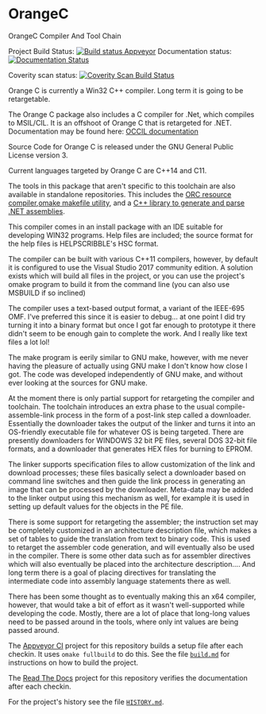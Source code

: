 ﻿OrangeC
=======

OrangeC Compiler And Tool Chain

Project Build Status:
[![Build status Appveyor](https://ci.appveyor.com/api/projects/status/4ts7bsgas67osyht?svg=true)](https://ci.appveyor.com/project/LADSoft/orangec)
Documentation status: 
[![Documentation Status](https://readthedocs.org/projects/orangec/badge/?version=latest)](http://orangec.readthedocs.io/en/latest/Tools/)

Coverity scan status:
[![Coverity Scan Build Status](https://scan.coverity.com/projects/15633/badge.svg)](https://scan.coverity.com/projects/ladsoft-orangec)

Orange C is currently a Win32 C++ compiler.   Long term it is going to be retargetable.


The Orange C package also includes a C compiler for .Net, which compiles to MSIL/CIL.   It is an offshoot of Orange C that is retargeted for .NET.   Documentation may be found here: [OCCIL documentation](doc/occil.md)

Source Code for Orange C is released under the GNU General Public License version 3.

Current languages targeted by Orange C are C++14 and C11.

The tools in this package that aren't specific to this toolchain are also available in standalone repositories.   This includes the [ORC resource compiler](https://www.github.com/LADSoft/ORC),[omake makefile utility](https://www.github.com/LADSoft/OMAKE), and a [C++ library to generate and parse .NET assemblies](https://www.github.com/LADSoft/DotNetPELib).

This compiler comes in an install package with an IDE suitable for developing WIN32 programs.  Help files are included; the source format for the help files is HELPSCRIBBLE's HSC format.

The compiler can be built with various C++11 compilers, however, by default it is configured to use the Visual Studio 2017 community edition.   A solution exists which will build all files in the project, or you can use the project's omake program to build it from the command line (you can also use MSBUILD if so inclined)

The compiler uses a text-based output format, a variant of the IEEE-695 OMF.   I've preferred this since it is easier to debug…  at one point I did try turning it into a binary format but once I got far enough to prototype it there didn't seem to be enough gain to complete the work.  And I really like text files a lot lol!

The make program is eerily similar to GNU make, however, with me never having the pleasure of actually using GNU make I don't know how close I got.  The code was developed independently of GNU make, and without ever looking at the sources for GNU make.

At the moment there is only partial support for retargeting the compiler and toolchain.  The toolchain introduces an extra phase to the usual compile-assemble-link process in the form of a post-link step called a downloader.  Essentially the downloader takes the output of the linker and turns it into an OS-friendly executable file for whatever OS is being targeted.  There are presently downloaders for WINDOWS 32 bit PE files, several DOS 32-bit file formats, and a downloader that generates HEX files for burning to EPROM.

The linker supports specification files to allow customization of the link and download processes; these files basically select a downloader based on command line switches and then guide the link process in generating an image that can be processed by the downloader.  Meta-data may be added to the linker output using this mechanism as well, for example it is used in setting up default values for the objects in the PE file.

There is some support for retargeting the assembler;  the instruction set may be completely customized in an architecture description file, which makes a set of tables to guide the translation from text to binary code.   This is used to retarget the assembler code generation, and will eventually also be used in the compiler.  There is some other data such as for assembler directives which will also eventually be placed into the architecture description….  And long term there is a goal of placing directives for translating the intermediate code into assembly language statements there as well.

There has been some thought as to eventually making this an x64 compiler, however, that would take a bit of effort as it wasn't well-supported while developing the code.  Mostly, there are a lot of place that long-long values need to be passed around in the tools, where only int values are being passed around.

The [Appveyor CI](https://ci.appveyor.com/project/LADSoft/orangec) project for this repository builds a setup file after each checkin.   It uses `omake fullbuild` to do this. See the file [`build.md`](build.md) for instructions on how to build the project.

The [Read The Docs](http://orangec.readthedocs.io/en/latest/Tools/) project for this repository verifies the documentation after each checkin.

For the project's history see the file [`HISTORY.md`](HISTORY.md).
